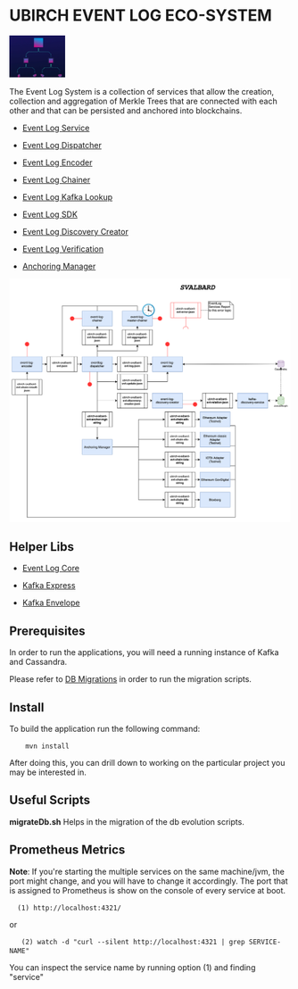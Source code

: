 # UBIRCH EVENT LOG ECO-SYSTEM

<img src=".images/quick_snapshot.png" width="100">

The Event Log System is a collection of services that allow the creation, collection and aggregation of Merkle Trees that are connected with each other and that can be persisted and anchored into blockchains.

* [Event Log Service](./event-log-service)

* [Event Log Dispatcher](./event-log-dispatcher)

* [Event Log Encoder](./event-log-encoder)

* [Event Log Chainer](./event-log-chainer)

* [Event Log Kafka Lookup](./event-log-kafka-lookup)

* [Event Log SDK](./event-log-sdk)

* [Event Log Discovery Creator](./event-log-discovery-creator)

* [Event Log Verification](./event-log-verification-service)

* [Anchoring Manager](https://github.com/ubirch/ubirch-anchoring-manager)

![Event Log Components](.images/event_log_pipeline_architecture.png)

## Helper Libs

* [Event Log Core](./event-log-core)

* [Kafka Express](https://github.com/ubirch/ubirch-kafka-express)

* [Kafka Envelope](https://gitlab.com/ubirch/ubirch-kafka-envelope)

## Prerequisites 

In order to run the applications, you will need a running instance of Kafka and Cassandra. 

Please refer to [DB Migrations](https://github.com/ubirch/ubirch-cassandra-eval#db-migrations-management) in order to run the
migration scripts.

## Install

To build the application run the following command:

```
    mvn install
```

After doing this, you can drill down to working on the
particular project you may be interested in.

## Useful Scripts

**migrateDb.sh** Helps in the migration of the db evolution scripts.

## Prometheus Metrics

**Note**: If you're starting the multiple services on the same machine/jvm, the port might change, and
you will have to change it accordingly. The port that is assigned to Prometheus is show on the console of 
every service at boot.

```
  (1) http://localhost:4321/
```

  or
   
```  
   (2) watch -d "curl --silent http://localhost:4321 | grep SERVICE-NAME"
```

You can inspect the service name by running option (1) and finding "service" 












